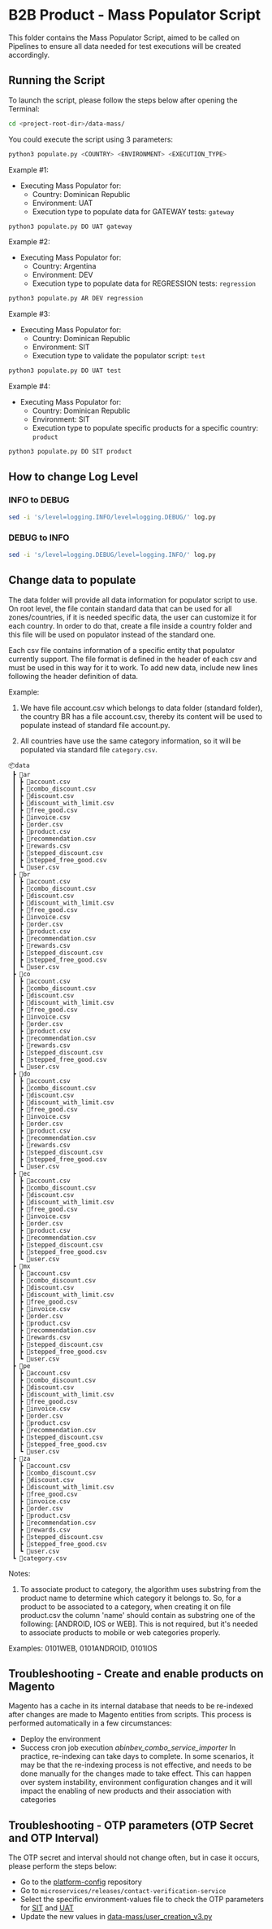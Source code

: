 # B2B Product - Mass Populator Script

This folder contains the Mass Populator Script, aimed to be called on Pipelines to ensure all data needed for test executions will be created accordingly.

## Running the Script

To launch the script, please follow the steps below after opening the Terminal:

```sh
cd <project-root-dir>/data-mass/
```

You could execute the script using 3 parameters:

```sh
python3 populate.py <COUNTRY> <ENVIRONMENT> <EXECUTION_TYPE>
```

Example #1:

- Executing Mass Populator for:
  - Country: Dominican Republic
  - Environment: UAT
  - Execution type to populate data for GATEWAY tests: `gateway`

```sh
python3 populate.py DO UAT gateway
```

Example #2:

- Executing Mass Populator for:
  - Country: Argentina
  - Environment: DEV
  - Execution type to populate data for REGRESSION tests: `regression`

```sh
python3 populate.py AR DEV regression
```

Example #3:

- Executing Mass Populator for:
  - Country: Dominican Republic
  - Environment: SIT
  - Execution type to validate the populator script: `test`

```sh
python3 populate.py DO UAT test
```

Example #4:

- Executing Mass Populator for:
  - Country: Dominican Republic
  - Environment: SIT
  - Execution type to populate specific products for a specific country: `product`

```sh
python3 populate.py DO SIT product
```

## How to change Log Level

### INFO to DEBUG

```sh
sed -i 's/level=logging.INFO/level=logging.DEBUG/' log.py
```

### DEBUG to INFO

```sh
sed -i 's/level=logging.DEBUG/level=logging.INFO/' log.py
```

## Change data to populate

The data folder will provide all data information for populator script to use. On root level, the file contain standard data that can be used for all zones/countries, if it is needed specific data, the user can customize it for each country. In order to do that, create a file inside a country folder and this file will be used on populator instead of the standard one.

Each csv file contains information of a specific entity that populator currently support. The file format is defined in the header of each csv and must be used in this way for it to work. To add new data, include new lines following the header definition of data.

Example: 

1) We have file account.csv which belongs to data folder (standard folder), the country BR has a file account.csv, thereby its content will be used to populate instead of standard file account.py.

2) All countries have use the same category information, so it will be populated via standard file `category.csv`. 

``` 
📦data
 ┣ 📂ar
 ┃ ┣ 📜account.csv
 ┃ ┣ 📜combo_discount.csv
 ┃ ┣ 📜discount.csv
 ┃ ┣ 📜discount_with_limit.csv
 ┃ ┣ 📜free_good.csv
 ┃ ┣ 📜invoice.csv
 ┃ ┣ 📜order.csv
 ┃ ┣ 📜product.csv
 ┃ ┣ 📜recommendation.csv
 ┃ ┣ 📜rewards.csv
 ┃ ┣ 📜stepped_discount.csv
 ┃ ┣ 📜stepped_free_good.csv
 ┃ ┗ 📜user.csv
 ┣ 📂br
 ┃ ┣ 📜account.csv
 ┃ ┣ 📜combo_discount.csv
 ┃ ┣ 📜discount.csv
 ┃ ┣ 📜discount_with_limit.csv
 ┃ ┣ 📜free_good.csv
 ┃ ┣ 📜invoice.csv
 ┃ ┣ 📜order.csv
 ┃ ┣ 📜product.csv
 ┃ ┣ 📜recommendation.csv
 ┃ ┣ 📜rewards.csv
 ┃ ┣ 📜stepped_discount.csv
 ┃ ┣ 📜stepped_free_good.csv
 ┃ ┗ 📜user.csv
 ┣ 📂co
 ┃ ┣ 📜account.csv
 ┃ ┣ 📜combo_discount.csv
 ┃ ┣ 📜discount.csv
 ┃ ┣ 📜discount_with_limit.csv
 ┃ ┣ 📜free_good.csv
 ┃ ┣ 📜invoice.csv
 ┃ ┣ 📜order.csv
 ┃ ┣ 📜product.csv
 ┃ ┣ 📜recommendation.csv
 ┃ ┣ 📜rewards.csv
 ┃ ┣ 📜stepped_discount.csv
 ┃ ┣ 📜stepped_free_good.csv
 ┃ ┗ 📜user.csv
 ┣ 📂do
 ┃ ┣ 📜account.csv
 ┃ ┣ 📜combo_discount.csv
 ┃ ┣ 📜discount.csv
 ┃ ┣ 📜discount_with_limit.csv
 ┃ ┣ 📜free_good.csv
 ┃ ┣ 📜invoice.csv
 ┃ ┣ 📜order.csv
 ┃ ┣ 📜product.csv
 ┃ ┣ 📜recommendation.csv
 ┃ ┣ 📜rewards.csv
 ┃ ┣ 📜stepped_discount.csv
 ┃ ┣ 📜stepped_free_good.csv
 ┃ ┗ 📜user.csv
 ┣ 📂ec
 ┃ ┣ 📜account.csv
 ┃ ┣ 📜combo_discount.csv
 ┃ ┣ 📜discount.csv
 ┃ ┣ 📜discount_with_limit.csv
 ┃ ┣ 📜free_good.csv
 ┃ ┣ 📜invoice.csv
 ┃ ┣ 📜order.csv
 ┃ ┣ 📜product.csv
 ┃ ┣ 📜recommendation.csv
 ┃ ┣ 📜stepped_discount.csv
 ┃ ┣ 📜stepped_free_good.csv
 ┃ ┗ 📜user.csv
 ┣ 📂mx
 ┃ ┣ 📜account.csv
 ┃ ┣ 📜combo_discount.csv
 ┃ ┣ 📜discount.csv
 ┃ ┣ 📜discount_with_limit.csv
 ┃ ┣ 📜free_good.csv
 ┃ ┣ 📜invoice.csv
 ┃ ┣ 📜order.csv
 ┃ ┣ 📜product.csv
 ┃ ┣ 📜recommendation.csv
 ┃ ┣ 📜rewards.csv
 ┃ ┣ 📜stepped_discount.csv
 ┃ ┣ 📜stepped_free_good.csv
 ┃ ┗ 📜user.csv
 ┣ 📂pe
 ┃ ┣ 📜account.csv
 ┃ ┣ 📜combo_discount.csv
 ┃ ┣ 📜discount.csv
 ┃ ┣ 📜discount_with_limit.csv
 ┃ ┣ 📜free_good.csv
 ┃ ┣ 📜invoice.csv
 ┃ ┣ 📜order.csv
 ┃ ┣ 📜product.csv
 ┃ ┣ 📜recommendation.csv
 ┃ ┣ 📜stepped_discount.csv
 ┃ ┣ 📜stepped_free_good.csv
 ┃ ┗ 📜user.csv
 ┣ 📂za
 ┃ ┣ 📜account.csv
 ┃ ┣ 📜combo_discount.csv
 ┃ ┣ 📜discount.csv
 ┃ ┣ 📜discount_with_limit.csv
 ┃ ┣ 📜free_good.csv
 ┃ ┣ 📜invoice.csv
 ┃ ┣ 📜order.csv
 ┃ ┣ 📜product.csv
 ┃ ┣ 📜recommendation.csv
 ┃ ┣ 📜rewards.csv
 ┃ ┣ 📜stepped_discount.csv
 ┃ ┣ 📜stepped_free_good.csv
 ┃ ┗ 📜user.csv
 ┗ 📜category.csv
```

Notes:

1) To associate product to category, the algorithm uses substring from the product name to determine which category it belongs to. So, for a product to be associated to a category, when creating it on file product.csv the column 'name' should contain as substring one of the following: [ANDROID, IOS or WEB]. This is not required, but it's needed to associate products to mobile or web categories properly.

Examples: 0101WEB, 0101ANDROID, 0101IOS

## Troubleshooting - Create and enable products on Magento
Magento has a cache in its internal database that needs to be re-indexed after changes are made to Magento entities from scripts. This process is performed automatically in a few circumstances:
* Deploy the environment
* Success cron job execution *abinbev_combo_service_importer*
In practice, re-indexing can take days to complete.
In some scenarios, it may be that the re-indexing process is not effective, and needs to be done manually for the changes made to take effect. This can happen over system instability, environment configuration changes and it will impact the enabling of new products and their association with categories

## Troubleshooting - OTP parameters (OTP Secret and OTP Interval)
The OTP secret and interval should not change often, but in case it occurs, please perform the steps below:
* Go to the [platform-config](https://ab-inbev.visualstudio.com/GHQ_B2B_Delta/_git/platform-config) repository
* Go to `microservices/releases/contact-verification-service`
* Select the specific environment-values file to check the OTP parameters for [SIT](https://ab-inbev.visualstudio.com/GHQ_B2B_Delta/_git/platform-config?path=%2Fmicroservices%2Freleases%2Fcontact-verification-service%2Fcontact-verification-service-qa-values.yaml) and [UAT](https://ab-inbev.visualstudio.com/GHQ_B2B_Delta/_git/platform-config?path=%2Fmicroservices%2Freleases%2Fcontact-verification-service%2Fcontact-verification-service-uat-values.yaml)
* Update the new values in [data-mass/user_creation_v3.py](../../data-mass/user_creation_v3.py)
